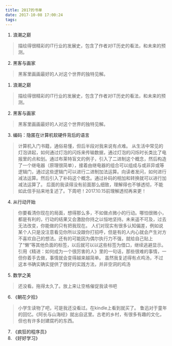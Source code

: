 ```yaml
---
title: 2017的书单
date: 2017-10-08 17:00:24
tags:
---
```

1. 浪潮之巅

> 描绘得很精彩的IT行业的发展史，包含了作者对IT历史的看法，和未来的预测。

2. 黑客与画家

> 黑客里画画最好的人对这个世界的独特见解。
<!-- more -->
1. 浪潮之巅

> 描绘得很精彩的IT行业的发展史，包含了作者对IT历史的看法，和未来的预测。

2. 黑客与画家

> 黑客里画画最好的人对这个世界的独特见解。

3. 编码：隐匿在计算机软硬件背后的语言

> 计算机入门书籍，通俗易懂，但后半段对我来说有点难。
> 从生活中常见的灯泡讲起，如何通过灯泡的闪烁来传输数据，通过灯泡的闪烁时长类比了电报里的点和划。通过布莱特盲文的例子，引入了二进制这个概念，然后构造了一个继电器（原理很简单），接着由继电器的组合可以组成与或非异或等逻辑门，通过这些逻辑门可以进行二进制加法运算。向读者发问，如何进行减法运算。然后引入了补码这个概念。通过补码的相加和转换就可以进行加减法运算了。
> 后面的我读得没有前面那么细致，理解得也不够透彻，不能如此信手拈来地复述了。下周吧！2017.10.15前理解透彻再来更！

4. 从行动开始

> 你要看清你现在的局面，想得那么多，不如做点微小的行动。哪怕很微小，都是有利的，行动的结果又会激励你持之以恒地坚持。未来遥不可及，过去无法改变，你能做的只有把我现在。
> 人们对现实有很多认知偏差，例如说某个人只是没注意看见你所以没跟你打招呼，但是有的人内心就会产生对方不喜欢自己的想法。还有的可能因为偶尔执行力不强，就给自己贴上了“懒”等其他负面的标签，以后就可以以这些标签为借口，继续逃避显示。
> 引用《精进：如何成为一个很厉害的人》里的一句话，那些很难的事情，一但你着手去做，事情就会变得越来越简单。
> 虽然我复述得有点鸡汤，不过这本书确实确实提供了很好的实践方法，并非空洞的鸡汤

5. 数学之美

> 还没看。拖得太久了。放上来让空格催促我读书吧

6. 《朝花夕拾》

> 小学生读物了吧，可是我还没看过。在kindle上看到就买了。
> 鲁迅对于童年的回忆。《阿长与山海经》就出自这里。古老的乡村，有很多有趣的文化，但也有许多封建腐朽的东西。

7. 《疯狂的程序员》
8. 《好好学习》